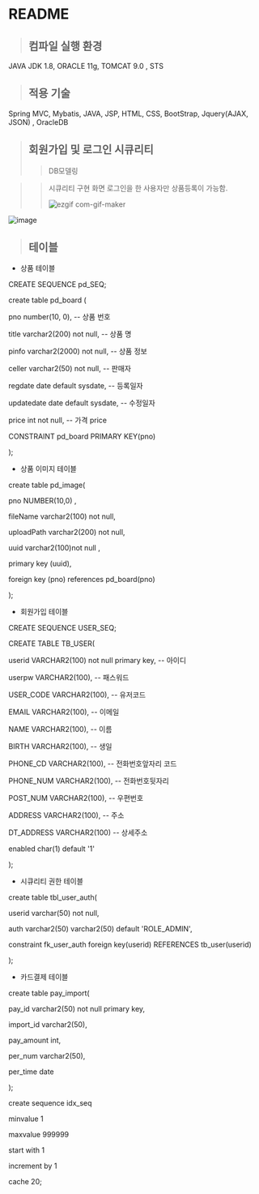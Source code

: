 # README

> ## 컴파일 실행 환경 
JAVA JDK 1.8, ORACLE 11g, TOMCAT 9.0 , STS
> ## 적용 기술 
Spring MVC, Mybatis, JAVA, JSP, HTML, CSS, BootStrap, Jquery(AJAX, JSON) , OracleDB

> ## 회원가입 및 로그인 시큐리티
>> DB모델링

>> 시큐리티 구현 화면
>> 로그인을 한 사용자만 상품등록이 가능함.
>> 
>> ![ezgif com-gif-maker](https://user-images.githubusercontent.com/101411257/190599580-7be93285-9f99-42f6-9057-18991c4aa51a.gif)

>> 
![image](https://user-images.githubusercontent.com/101411257/190597441-a0491358-78ef-46a9-b450-da6890e95c96.png)

> ## 테이블
* 상품 테이블

CREATE SEQUENCE pd_SEQ;

create table pd_board (

pno number(10, 0),                      -- 상품 번호

title varchar2(200) not null,           -- 상품 명

pinfo varchar2(2000) not null,          -- 상품 정보

celler varchar2(50) not null,           -- 판매자

regdate date default sysdate,           -- 등록일자

updatedate date default sysdate,        -- 수정일자

price int not null,                      -- 가격 price

CONSTRAINT  pd_board PRIMARY KEY(pno)

);

* 상품 이미지 테이블

create table pd_image(

pno NUMBER(10,0) ,

fileName varchar2(100) not null,

uploadPath varchar2(200) not null,

uuid varchar2(100)not null ,

primary key (uuid),

foreign key (pno) references pd_board(pno)

);

* 회원가입 테이블

CREATE SEQUENCE USER_SEQ;

CREATE TABLE TB_USER(

userid VARCHAR2(100) not null primary key,                   -- 아이디

userpw VARCHAR2(100),                   -- 패스워드

USER_CODE VARCHAR2(100),             -- 유저코드

EMAIL VARCHAR2(100),                      -- 이메일

NAME VARCHAR2(100),                       -- 이름

BIRTH VARCHAR2(100),                      -- 생일

PHONE_CD VARCHAR2(100),                    -- 전화번호앞자리 코드

PHONE_NUM VARCHAR2(100),                  -- 전화번호뒷자리

POST_NUM VARCHAR2(100),                   -- 우편번호

ADDRESS VARCHAR2(100),                   -- 주소

DT_ADDRESS VARCHAR2(100)     -- 상세주소 

enabled char(1) default '1'

); 

* 시큐리티 권한 테이블

create table tbl_user_auth(

userid varchar(50) not null,

auth varchar2(50) varchar2(50) default 'ROLE_ADMIN',

constraint fk_user_auth foreign key(userid) REFERENCES tb_user(userid)

);

* 카드결제 테이블

create table pay_import(

pay_id varchar2(50) not null primary key,

import_id varchar2(50),

pay_amount int,

per_num varchar2(50),

per_time date

);

create sequence idx_seq

minvalue 1

maxvalue 999999

start with 1

increment by 1

cache 20;


